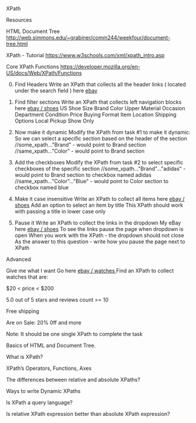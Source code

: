 XPath

Resources

HTML Document Tree http://web.simmons.edu/~grabiner/comm244/weekfour/document-tree.html

XPath - Tutorial https://www.w3schools.com/xml/xpath_intro.asp 

Core XPath Functions https://developer.mozilla.org/en-US/docs/Web/XPath/Functions


0. Find Headers
Write an XPath that collects all the header links ( located under the search field ) here [ebay](https://www.ebay.com/) 

1. Find filter sections
Write an XPath that collects left navigation blocks here [ebay / shoes](https://www.ebay.com/sch/i.html?_from=R40&_trksid=p4432023.m570.l1313&_nkw=shoes&_sacat=0)
US Shoe Size
Brand
Color
Upper Material
Occasion
Department
Condition
Price
Buying Format
Item Location
Shipping Options
Local Pickup
Show Only

2. Now make it dynamic
Modify the XPath from task #1 to make it dynamic:
So we can select a specific section based on the header of the section
//some_xpath..."Brand" - would point to Brand section
//same_xpath..."Color" - would point to Brand section

3. Add the checkboxes
Modify the XPath from task #2 to select specific checkboxes of the specific section
//some_xpath..."Brand"..."adidas" - would point to Brand section to checkbox named adidas
//same_xpath..."Color"..."Blue" - would point to Color section to checkbox named blue

4. Make it case insensitive
Write an XPath to collect all items here [ebay / shoes](https://www.ebay.com/sch/i.html?_from=R40&_trksid=p4432023.m570.l1313&_nkw=shoes&_sacat=0)
Add an option to select an item by title
This XPath should work with passing a title in lower case only

5. Pause it
Write an XPath to collect the links in the dropdown My eBay here [ebay / shoes](https://www.ebay.com/sch/i.html?_from=R40&_trksid=p4432023.m570.l1313&_nkw=shoes&_sacat=0)
To see the links pause the page when dropdown is open
When you work with the XPath - the dropdown should not close
As the answer to this question - write how you pause the page next to XPath

Advanced

Give me what I want
Go here [ebay / watches ](https://www.ebay.com/sch/i.html?_from=R40&_nkw=watch&_sacat=0&rt=nc&Department=Men&_dcat=31387)
Find an XPath to collect watches that are:

$20 < price < $200

5.0 out of 5 stars and reviews count >= 10

Free shipping

Are on Sale: 20% 0ff and more

Note: It should be one single XPath to complete the task


Basics of HTML and Document Tree.

What is XPath?

XPath’s Operators, Functions, Axes

The differences between relative and absolute XPaths?

Ways to write Dynamic XPaths

Is XPath a query language?

Is relative XPath expression better than absolute XPath expression?
